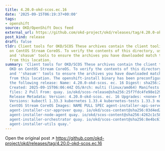 ```yaml
---
title: 4.20.0-okd-scos.ec.16
date: '2025-09-15T06:19:37+00:00'
tags:
- openshift
source: OKD/OpenShift Docs feed
external_url: https://github.com/okd-project/okd/releases/tag/4.20.0-okd-scos.ec.16
post_kind: release
draft: false
tldr: Client tools for OKD/SCOS These archives contain the client tooling for OKD
  on CentOS Stream CoreOS. To verify the contents of this directory, use the 'gpg'
  and 'shasum' tools to ensure the archives you have downloaded match those published
  from this location.
summary: 'Client tools for OKD/SCOS These archives contain the client tooling for
  OKD on CentOS Stream CoreOS. To verify the contents of this directory, use the ''gpg''
  and ''shasum'' tools to ensure the archives you have downloaded match those published
  from this location. The openshift-install binary has been preconfigured to install
  the following release: Name: 4.20.0-okd-scos. ec. 16 Digest: sha256:25f7fdc4fe98e129858ff1bcd2e71269743b50b3087feab0f0cc9de2213680f9
  Created: 2025-09-15T06:06:44Z OS/Arch: multi (linux/amd64) Manifests: 805 Metadata
  files: 2 Pull From: quay. io/okd/scos-release@sha256:25f7fdc4fe98e129858ff1bcd2e71269743b50b3087feab0f0cc9de2213680f9
  Release Metadata: Version: 4.20.0-okd-scos. ec. 16 Upgrades: <none> Metadata: Component
  Versions: kubectl 1.33.3 kubernetes 1.33.4 kubernetes-tests 1.33.3 machine-os 10.0.20250827-0
  CentOS Stream CoreOS Images: NAME PULL SPEC agent-installer-api-server quay. io/okd/scos-content@sha256:f03db6e150ea19c66f8c0cef51a3c5a1caf9e04527f9a206ec8b824a65a9e87e
  agent-installer-csr-approver quay. io/okd/scos-content@sha256:03d4ed20f11f00c3909e759a96db8f91aa874c8d36e0e8759b3db3018980d6d4
  agent-installer-node-agent quay. io/okd/scos-content@sha256:4262c1c58bda6affc9ac3d2ace952dfa108d972f5063bf2777c0aabe646493c2
  agent-installer-orchestrator quay. io/okd/scos-content@sha256:8e4bc6173caf20e1810b81418cefb65454036eabc94c65589ebe88e82eeaae65
  agent-installer-utils quay.'
---
```

Open the original post ↗ https://github.com/okd-project/okd/releases/tag/4.20.0-okd-scos.ec.16
